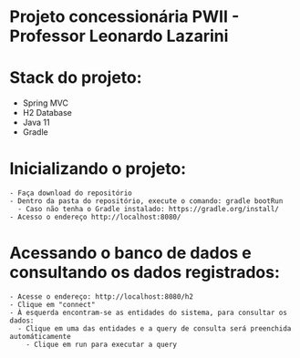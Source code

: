 # Projeto concessionária PWII - Professor Leonardo Lazarini

# Stack do projeto:
  - Spring MVC
  - H2 Database
  - Java 11
  - Gradle
  
  # Inicializando o projeto:
    - Faça download do repositório
    - Dentro da pasta do repositório, execute o comando: gradle bootRun
      - Caso não tenha o Gradle instalado: https://gradle.org/install/
    - Acesso o endereço http://localhost:8080/
    
  # Acessando o banco de dados e consultando os dados registrados:
    - Acesse o endereço: http://localhost:8080/h2
    - Clique em "connect"
    - À esquerda encontram-se as entidades do sistema, para consultar os dados:
      - Clique em uma das entidades e a query de consulta será preenchida automáticamente
        - Clique em run para executar a query